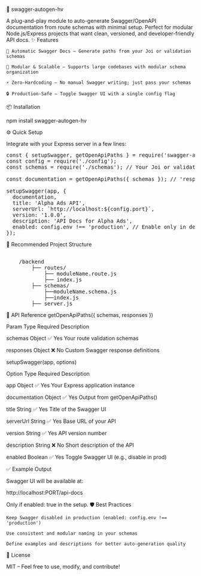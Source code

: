 🚀 swagger-autogen-hv

A plug-and-play module to auto-generate Swagger/OpenAPI documentation from route schemas with minimal setup. Perfect for modular Node.js/Express projects that want clean, versioned, and developer-friendly API docs.
✨ Features

    🔧 Automatic Swagger Docs – Generate paths from your Joi or validation schemas

    🧩 Modular & Scalable – Supports large codebases with modular schema organization

    ⚡ Zero-Hardcoding – No manual Swagger writing; just pass your schemas

    🔒 Production-Safe – Toggle Swagger UI with a single config flag

📦 Installation

npm install swagger-autogen-hv

⚙️ Quick Setup

Integrate with your Express server in a few lines:
<pre>
const { setupSwagger, getOpenApiPaths } = require('swagger-autogen-hv');
const config = require('./config');
const schemas = require('./schemas'); // Your Joi or validation schema files

const documentation = getOpenApiPaths({ schemas }); // 'responses' is optional

setupSwagger(app, { 
  documentation, 
  title: 'Alpha Ads API', 
  serverUrl: `http://localhost:${config.port}`, 
  version: '1.0.0', 
  description: 'API Docs for Alpha Ads', 
  enabled: config.env !== 'production', // Enable only in dev or staging 
});
</pre>
📁 Recommended Project Structure
<pre> 
    /backend 
        ├── routes/ 
            ├── moduleName.route.js
            ├── index.js
        ├── schemas/ 
            ├──moduleName.schema.js
            ├──index.js
        ├── server.js 
</pre>

📘 API Reference
getOpenApiPaths({ schemas, responses })

Param	Type	Required	Description 

schemas	Object	✅ Yes	Your route validation schemas

responses	Object	❌ No	Custom Swagger response definitions

setupSwagger(app, options)

Option	Type	Required	Description

app	Object	✅ Yes	Your Express application instance

documentation	Object	✅ Yes	Output from getOpenApiPaths()

title	String	✅ Yes	Title of the Swagger UI

serverUrl	String	✅ Yes	Base URL of your API

version	String	✅ Yes	API version number

description	String	❌ No	Short description of the API

enabled	Boolean	✅ Yes	Toggle Swagger UI (e.g., disable in prod)

✅ Example Output

Swagger UI will be available at:

http://localhost:PORT/api-docs

Only if enabled: true in the setup.
🛡️ Best Practices

    Keep Swagger disabled in production (enabled: config.env !== 'production')

    Use consistent and modular naming in your schemas

    Define examples and descriptions for better auto-generation quality

🪪 License

MIT – Feel free to use, modify, and contribute!
